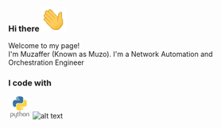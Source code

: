### Hi there  ![alt text](pics/waving_hand.gif)

<p>Welcome to my page! </br> I'm Muzaffer (Known as Muzo). I'm a Network Automation and Orchestration Engineer</p>

<h3>I code with</h3>

![alt text](pics/python.png)
![alt text](pics/ansible.gif)



